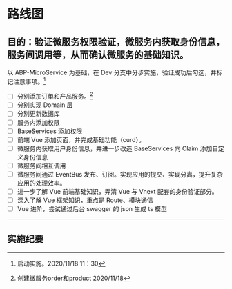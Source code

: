 # 路线图

## 目的：验证微服务权限验证，微服务内获取身份信息，服务间调用等，从而确认微服务的基础知识。

以 ABP-MicroService 为基础，在 Dev 分支中分步实施，验证成功后勾选，并标记注意事项。[^1]

- [ ] 分别添加订单和产品服务。[^2]
- [ ] 分别实现 Domain 层
- [ ] 分别更新数据库
- [ ] 服务内添加权限
- [ ] BaseServices 添加权限
- [ ] 前端 Vue 添加页面，并完成基础功能（curd）。
- [ ] 微服务内获取用户身份信息，并进一步改造 BaseServices 向 Claim 添加自定义身份信息
- [ ] 微服务间相互调用
- [ ] 微服务间通过 EventBus 发布、订阅。实现应用的提交、实现分离，提升复杂应用的处理效率。
- [ ] 进一步了解 Vue 前端基础知识，弄清 Vue 与 Vnext 配套的身份验证部分。
- [ ] 深入了解 Vue 框架知识，重点是 Route、模块通信
- [ ] Vue 进阶，尝试通过后台 swagger 的 json 生成 ts 模型

---
## 实施纪要

 [^1]: 启动实施。2020/11/18 11：30
 [^2]: 创建微服务order和product 2020/11/18
